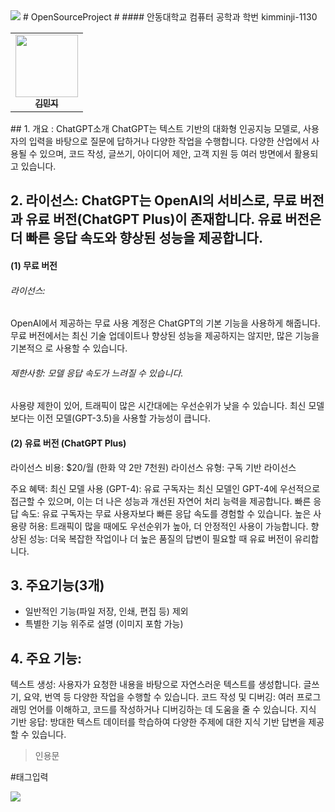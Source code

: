 <img src="https://capsule-render.vercel.app/api?type=waving&color=BDBDC8&height=150&section=header" />
# OpenSourceProject
# <ChatGPT>
#### 안동대학교 컴퓨터 공학과 학번 kimminji-1130
<table>
  <tbody>
    <tr>
      <td align="center"><a href="kimminji-1130"><img src="https://previews.123rf.com/images/orla/orla1402/orla140200209/25849947-3d-%EC%82%AC%EB%9E%8C-%EC%82%AC%EB%9E%8C-%EC%82%AC%EB%9E%8C-%EC%95%84%EC%9D%B4%EC%BD%98-%EC%82%AC%EB%9E%8C.jpg" width="100px;" alt=""/><br /><sub><b> 김민지 </b></sub></a><br /></td>
    </tr>
  </tbody>
</table>
## 1. 개요 : ChatGPT소개
ChatGPT는 텍스트 기반의 대화형 인공지능 모델로, 사용자의 입력을 바탕으로 질문에 답하거나 다양한 작업을 수행합니다. 다양한 산업에서 사용될 수 있으며, 코드 작성, 글쓰기, 아이디어 제안, 고객 지원 등 여러 방면에서 활용되고 있습니다.

## 2. 라이선스: ChatGPT는 OpenAI의 서비스로, 무료 버전과 유료 버전(ChatGPT Plus)이 존재합니다. 유료 버전은 더 빠른 응답 속도와 향상된 성능을 제공합니다.
#### (1) 무료 버전
###### 라이선스: 
   OpenAI에서 제공하는 무료 사용 계정은 ChatGPT의 기본 기능을 사용하게 해줍니다. 
   무료 버전에서는 최신 기술 업데이트나 향상된 성능을 제공하지는 않지만, 많은 기능을 기본적으    로 사용할 수 있습니다.
###### 제한사항: 모델 응답 속도가 느려질 수 있습니다.
   사용량 제한이 있어, 트래픽이 많은 시간대에는 우선순위가 낮을 수 있습니다.
   최신 모델보다는 이전 모델(GPT-3.5)을 사용할 가능성이 큽니다.
#### (2) 유료 버전 (ChatGPT Plus)
   라이선스 비용: $20/월 (한화 약 2만 7천원)
   라이선스 유형: 구독 기반 라이선스

  주요 혜택:
최신 모델 사용 (GPT-4): 유료 구독자는 최신 모델인 GPT-4에 우선적으로 접근할 수 있으며, 이는 더 나은 성능과 개선된 자연어 처리 능력을 제공합니다.
빠른 응답 속도: 유료 구독자는 무료 사용자보다 빠른 응답 속도를 경험할 수 있습니다.
높은 사용량 허용: 트래픽이 많을 때에도 우선순위가 높아, 더 안정적인 사용이 가능합니다.
향상된 성능: 더욱 복잡한 작업이나 더 높은 품질의 답변이 필요할 때 유료 버전이 유리합니다.
## 3. 주요기능(3개) 
   - 일반적인 기능(파일 저장, 인쇄, 편집 등) 제외
   - 특별한 기능 위주로 설명 (이미지 포함 가능)



## 4. 주요 기능:
텍스트 생성: 사용자가 요청한 내용을 바탕으로 자연스러운 텍스트를 생성합니다. 글쓰기, 요약, 번역 등 다양한 작업을 수행할 수 있습니다.
코드 작성 및 디버깅: 여러 프로그래밍 언어를 이해하고, 코드를 작성하거나 디버깅하는 데 도움을 줄 수 있습니다.
지식 기반 응답: 방대한 텍스트 데이터를 학습하여 다양한 주제에 대한 지식 기반 답변을 제공할 수 있습니다.

> 인용문

#태그입력

<img src="https://capsule-render.vercel.app/api?type=waving&color=BDBDC8&height=150&section=footer" />
